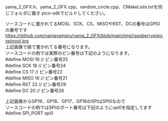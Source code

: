 yama_2_GFX.h、yama_2_GFX.cpp、random_circle.cpp、CMakeLists.txtを同じフォルダに置き pico-sdkでビルドしてください。  
  
  
ソースコードに書かれてるMOSI、SCK、CS、MISOやRST、DCの番号はGPIOの番号です  
https://github.com/yamayamaru/yama_2_GFX/blob/main/img/raspberrypipicopinout.jpg  
上記画像で緑で書かれてる番号になります。  
ソースコードの例では実際のピン番号は下記のようになります。  
#define MOSI 19    // ピン番号25  
#define SCK  18    // ピン番号24  
#define CS   17    // ピン番号22  
#define MISO 16    // ピン番号21  
#define RST  22    // ピン番号29  
#define DC   20    // ピン番号26  
  
上記画像からGP19、GP18、GP17、GP16のSPIはSPI0なので  
ソースコードの例ではSPIのポート番号は下記のようにspi0を指定してます  
#define SPI_PORT  spi0  

